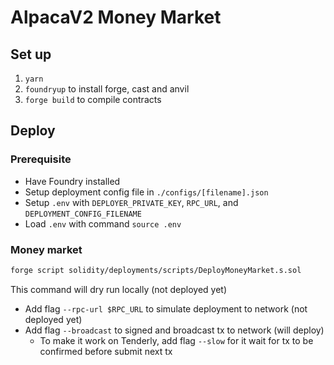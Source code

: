 # AlpacaV2 Money Market

## Set up

1. `yarn`
2. `foundryup` to install forge, cast and anvil
3. `forge build` to compile contracts

## Deploy

### Prerequisite

- Have Foundry installed
- Setup deployment config file in `./configs/[filename].json`
- Setup `.env` with `DEPLOYER_PRIVATE_KEY`, `RPC_URL`, and `DEPLOYMENT_CONFIG_FILENAME`
- Load `.env` with command `source .env`

### Money market

```bash
forge script solidity/deployments/scripts/DeployMoneyMarket.s.sol
```

This command will dry run locally (not deployed yet)

- Add flag `--rpc-url $RPC_URL` to simulate deployment to network (not deployed yet)
- Add flag `--broadcast` to signed and broadcast tx to network (will deploy)
  - To make it work on Tenderly, add flag `--slow` for it wait for tx to be confirmed before submit next tx
